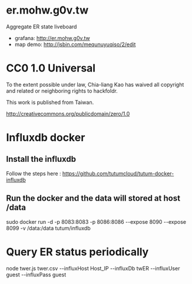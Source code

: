 er.mohw.g0v.tw
==============

Aggregate ER state liveboard

* grafana: http://er.mohw.g0v.tw
* map demo: http://jsbin.com/mequnuyuqiso/2/edit


# CC0 1.0 Universal

To the extent possible under law, Chia-liang Kao has waived all copyright
and related or neighboring rights to hackfoldr.

This work is published from Taiwan.

http://creativecommons.org/publicdomain/zero/1.0

# Influxdb docker 
## Install the influxdb 
Follow the steps here : https://github.com/tutumcloud/tutum-docker-influxdb
## Run the docker and the data will stored at host /data 
sudo docker run -d -p  8083:8083 -p 8086:8086 --expose 8090 --expose 8099 -v /data:/data tutum/influxdb

# Query ER status periodically
node twer.js twer.csv  --influxHost Host_IP --influxDb twER --influxUser guest --influxPass guest
